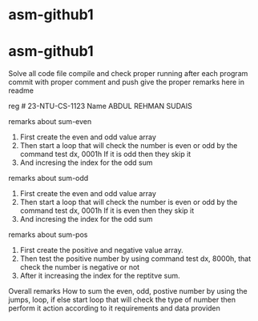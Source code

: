 # asm-github1

# asm-github1

Solve all code file 
compile and check proper running
after each program commit with proper comment and push
give the proper remarks here in readme


reg # 23-NTU-CS-1123  Name ABDUL REHMAN SUDAIS



remarks about sum-even

1. First create the even and odd value array
2. Then start a loop that will check the number is even or odd by the command test dx, 0001h If it is odd then they skip it
3. And incresing the index for the odd sum

remarks about sum-odd

1. First create the even and odd value array
2. Then start a loop that will check the number is even or odd by the command test dx, 0001h If it is even then they skip it
3. And incresing the index for the odd sum

remarks about sum-pos

1. First create the positive and negative value array.
2.  Then test the positive number by using command test dx, 8000h, that check the number is negative or not 
3. After it increasing the index for the reptitve sum.

Overall remarks 
How to sum the even, odd, postive number by using the jumps, loop, if else start loop that will check the type of number then perform it action according to it requirements and data providen
